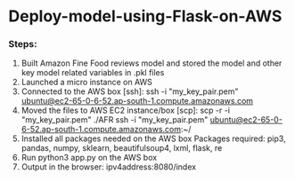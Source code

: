 # Deploy-model-using-Flask-on-AWS

### Steps:
1. Built Amazon Fine Food reviews model and stored the model and other key model related variables in .pkl files
2. Launched a micro instance on AWS
3. Connected to the AWS box [ssh]:
      ssh -i "my_key_pair.pem" ubuntu@ec2-65-0-6-52.ap-south-1.compute.amazonaws.com
4. Moved the files to AWS EC2 instance/box [scp]:
      scp -r -i "my_key_pair.pem" ./AFR ssh -i "my_key_pair.pem" ubuntu@ec2-65-0-6-52.ap-south-1.compute.amazonaws.com:~/
5. Installed all packages needed on the AWS box
      Packages required: pip3, pandas, numpy, sklearn, beautifulsoup4, lxml, flask, re
6. Run python3 app.py on the AWS box
7. Output in the browser: ipv4address:8080/index
